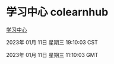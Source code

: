 # 学习中心 colearnhub
[学习中心](http://59.174.11.47:56308/colearnhub/)

2023年 01月 11日 星期三 19:10:03 CST

2023年 01月 11日 星期三 11:10:03 GMT

